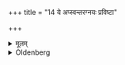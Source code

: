+++
title = "14 ये अप्स्वन्तरग्नयः प्रविष्टा"

+++

<details><summary>मूलम्</summary>

ये अप्स्वन्तरग्नयः प्रविष्टा इत्यपामञ्जलिमवसिञ्चति १४
</details>

<details><summary>Oldenberg</summary>

14. With (the verse), 'The fires which dwell in the waters' (MB. I, 7, 1) - (the student[?]) pours his joined hands full of water (on the ground),
</details>
